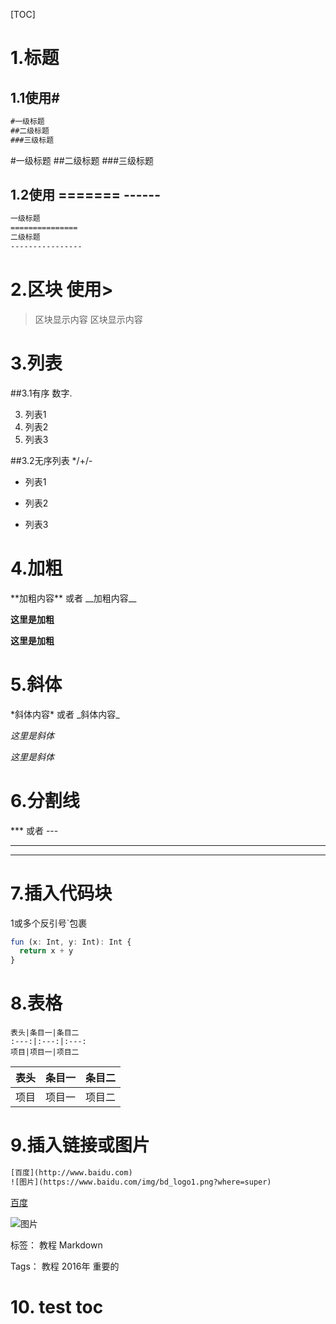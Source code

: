 [TOC]

# 1.标题

## 1.1使用\#

```txt
#一级标题
##二级标题
###三级标题
```

#一级标题
##二级标题
###三级标题

## 1.2使用 ======= ------
```txt
一级标题
===============
二级标题
----------------
```
# 2.区块 使用>

>区块显示内容
>区块显示内容

# 3.列表

##3.1有序 数字.

3. 列表1
2. 列表2
1. 列表3

##3.2无序列表 */+/-

* 列表1
+ 列表2
- 列表3

# 4.加粗

\*\*加粗内容** 或者 \_\_加粗内容__

**这里是加粗**

__这里是加粗__

# 5.斜体

\*斜体内容\* 或者 \_斜体内容\_

*这里是斜体*

_这里是斜体_

# 6.分割线

\*** 或者 \---
***
---

# 7.插入代码块

1或多个反引号`包裹
```js
fun (x: Int, y: Int): Int {
  return x + y
}
```

# 8.表格

```tx
表头|条目一|条目二
:---:|:---:|:---:
项目|项目一|项目二
```

表头|条目一|条目二
:---:|:---:|:---:
项目|项目一|项目二

# 9.插入链接或图片

```html
[百度](http://www.baidu.com)
![图片](https://www.baidu.com/img/bd_logo1.png?where=super)
```

[百度](http://www.baidu.com)

![图片](https://www.baidu.com/img/bd_logo1.png?where=super)


标签： 教程 Markdown

Tags： 教程 2016年 重要的

# 10. test toc
